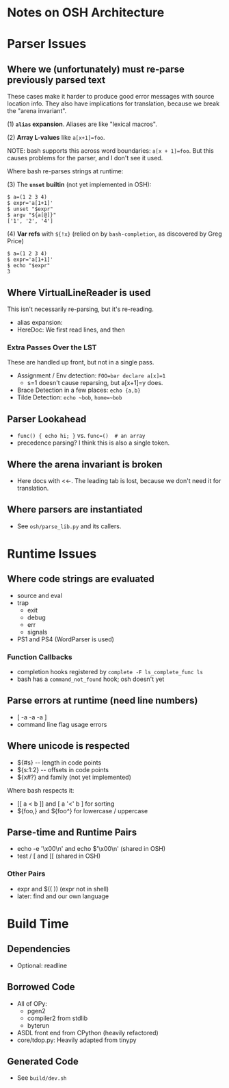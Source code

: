 Notes on OSH Architecture
=========================

# Parser Issues

## Where we (unfortunately) must re-parse previously parsed text

These cases make it harder to produce good error messages with source location
info.  They also have implications for translation, because we break the "arena
invariant".

(1) **`alias` expansion**.  Aliases are like "lexical macros".

(2) **Array L-values** like `a[x+1]=foo`.

NOTE: bash supports this across word boundaries: `a[x + 1]=foo`.  But this
causes problems for the parser, and I don't see it used.

Where bash re-parses strings at runtime:

(3) The **`unset` builtin** (not yet implemented in OSH):

    $ a=(1 2 3 4)
    $ expr='a[1+1]'
    $ unset "$expr"
    $ argv "${a[@]}"
    ['1', '2', '4']

(4) **Var refs** with `${!x}` (relied on by `bash-completion`, as discovered by
Greg Price)

    $ a=(1 2 3 4)
    $ expr='a[1+1]'
    $ echo "$expr"
    3

## Where VirtualLineReader is used

This isn't necessarily re-parsing, but it's re-reading.

- alias expansion:
- HereDoc:  We first read lines, and then

### Extra Passes Over the LST

These are handled up front, but not in a single pass.

- Assignment / Env detection: `FOO=bar declare a[x]=1`
  - s=1 doesn't cause reparsing, but a[x+1]=y does.
- Brace Detection in a few places: `echo {a,b}`
- Tilde Detection: `echo ~bob`, `home=~bob`

## Parser Lookahead

- `func() { echo hi; }` vs.  `func=()  # an array`
- precedence parsing?  I think this is also a single token.

## Where the arena invariant is broken

- Here docs with <<-.  The leading tab is lost, because we don't need it for
  translation.

## Where parsers are instantiated

- See `osh/parse_lib.py` and its callers.

# Runtime Issues

## Where code strings are evaluated

- source and eval
- trap
  - exit
  - debug
  - err
  - signals
- PS1 and PS4 (WordParser is used)

### Function Callbacks

- completion hooks registered by `complete -F ls_complete_func ls`
- bash has a `command_not_found` hook; osh doesn't yet

## Parse errors at runtime (need line numbers)

- [ -a -a -a ]
- command line flag usage errors

## Where unicode is respected

- ${#s} -- length in code points
- ${s:1:2} -- offsets in code points
- ${x#?} and family (not yet implemented)

Where bash respects it:

- [[ a < b ]] and [ a '<' b ] for sorting
- ${foo,} and ${foo^} for lowercase / uppercase

## Parse-time and Runtime Pairs

- echo -e '\x00\n' and echo $'\x00\n' (shared in OSH)
- test / [ and [[ (shared in OSH)

### Other Pairs

- expr and $(( )) (expr not in shell)
- later: find and our own language

# Build Time

## Dependencies

- Optional: readline

## Borrowed Code

- All of OPy:
  - pgen2
  - compiler2 from stdlib
  - byterun
- ASDL front end from CPython (heavily refactored)
- core/tdop.py: Heavily adapted from tinypy

## Generated Code

- See `build/dev.sh`

